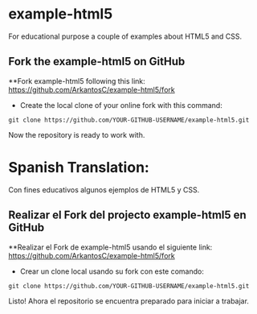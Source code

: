 # example-html5
For educational purpose a couple of examples about HTML5 and CSS.

## Fork the example-html5 on GitHub

**Fork example-html5 following this link: <https://github.com/ArkantosC/example-html5/fork>
* Create the local clone of your online fork with this command:

```
git clone https://github.com/YOUR-GITHUB-USERNAME/example-html5.git
```

Now the repository is ready to work with.

# Spanish Translation:
Con fines educativos algunos ejemplos de HTML5 y CSS.

## Realizar el Fork del projecto example-html5 en GitHub

**Realizar el Fork de example-html5 usando el siguiente link: <https://github.com/ArkantosC/example-html5/fork>
* Crear un clone local usando su fork con este comando:

```
git clone https://github.com/YOUR-GITHUB-USERNAME/example-html5.git
```

Listo! Ahora el repositorio se encuentra preparado para iniciar a trabajar.
